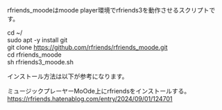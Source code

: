 rfriends_moodeはmoode player環境でrfriends3を動作させるスクリプトです。  
  
cd ~/  
sudo apt -y install git  
git clone https://github.com/rfriends/rfriends_moode.git  
cd rfriends_moode  
sh rfriends3_moode.sh  
  
インストール方法は以下が参考になります。  
  
ミュージックプレーヤーMoOde上にrfriendsをインストールする。  
https://rfriends.hatenablog.com/entry/2024/09/01/124701  
